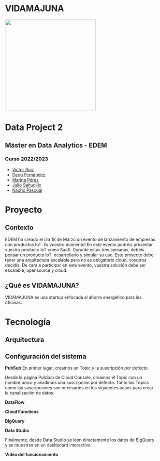 # VIDAMAJUNA

<img src = "C:\Users\Marina\Downloads\logo.png" width="300">

# Data Project 2
## Máster en Data Analytics - EDEM
### Curso 2022/2023

- [Victor Ruiz](https://www.linkedin.com/in/vruizext/)
- [Darío Fernández](https://www.linkedin.com/in/dar%C3%ADo-fern%C3%A1ndez-fern%C3%A1ndez/)
- [Marina Pérez](https://www.linkedin.com/in/marinaperezbarber/)
- [Julio Sahuqillo](https://www.linkedin.com/in/juliosahuquillohuerta/)
- [Nacho Pascual](https://www.linkedin.com/in/nacho-pascual/)

# Proyecto
## Contexto
EDEM ha creado el día 18 de Marzo un evento de lanzamiento de empresas con productos IoT. Es vuestro momento! En este evento podréis presentar vuestro producto IoT como SaaS. Durante estas tres semanas, debéis pensar un producto IoT, desarrollarlo y simular su uso. Este proyecto debe tener una arquitectura escalable pero no es obligatorio cloud, vosotros decidís. De cara a participar en este evento, vuestra solución debe ser escalable, opensource y cloud.

## ¿Qué es VIDAMAJUNA?

VIDAMAJUNA es una startup enfocada al ahorro energético para las oficinas.
 

# Tecnología
## Arquitectura


## Configuración del sistema

**PubSub**
En primer lugar, creamos un Topic y la suscripción por defecto.

Desde la página PubSub de Cloud Console, creamos el Topic con un nombre único y añadimos una suscripción por defecto. Tanto los Topics como las suscripciones son necesarios en los siguientes pasos para crear la canalización de datos.



**DataFlow**


**Cloud Functions**


**BigQuery**


**Data Studio**

Finalmente, desde Data Studio se leen directamente los datos de BigQuery y se muestran en un dashboard interactivo.


**Video del funcionamiento**
